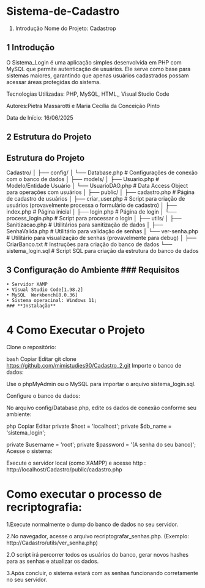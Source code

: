# Sistema-de-Cadastro
1. Introdução
Nome do Projeto: Cadastrop

## 1 Introdução
O Sistema_Login é uma aplicação simples desenvolvida em PHP com MySQL que permite autenticação de usuários. Ele serve como base para sistemas maiores, garantindo que apenas usuários cadastrados possam acessar áreas protegidas do sistema.

Tecnologias Utilizadas:
PHP, MySQL, HTML,, Visual Studio Code

Autores:Pietra Massarotti e Maria Cecília da Conceição Pinto


Data de Início:
16/06/2025

## 2 Estrutura do Projeto


## Estrutura do Projeto
Cadastro/
│
├── config/
│   └── Database.php             # Configurações de conexão com o banco de dados
│
├── models/
│   ├── Usuario.php              # Modelo/Entidade Usuário
│   └── UsuarioDAO.php           # Data Access Object para operações com usuários
│
├── public/
│   ├── cadastro.php             # Página de cadastro de usuários
│   ├── criar_user.php           # Script para criação de usuários (provavelmente processa o formulário de cadastro)
│   ├── index.php                # Página inicial
│   ├── login.php                # Página de login
│   └── process_login.php        # Script para processar o login
│
├── utils/
│   ├── Sanitizacao.php          # Utilitários para sanitização de dados
│   ├── SenhaValida.php          # Utilitário para validação de senhas
│   └── ver-senha.php            # Utilitário para visualização de senhas (provavelmente para debug)
│
├── CriarBanco.txt               # Instruções para criação do banco de dados
└── sistema_login.sql            # Script SQL para criação da estrutura do banco de dados

## 3 Configuração do Ambiente ### **Requisitos**
    • Servidor XAMP
    • Visual Studio Code[1.98.2]
    • MySQL  Workbench[8.0.36]
    • Sistema operacinal: Windows 11;
    ### **Instalação**
    
# 4 Como Executar o Projeto
Clone o repositório:

bash
Copiar
Editar
git clone https://github.com/mimistudies90/Cadastro_2.git
Importe o banco de dados:

Use o phpMyAdmin ou o MySQL para importar o arquivo sistema_login.sql.

Configure o banco de dados:

No arquivo config/Database.php, edite os dados de conexão conforme seu ambiente:

php
Copiar
Editar
private $host = 'localhost';
private $db_name = 'sistema_login';

private $username = 'root';
private $password = '(A senha do seu banco)';
Acesse o sistema:

Execute o servidor local (como XAMPP) e acesse http : http://localhost/Cadastro/public/cadastro.php

# Como executar o processo de recriptografia:
1.Execute normalmente o dump do banco de dados no seu servidor.

2.No navegador, acesse o arquivo recriptografar_senhas.php.
(Exemplo: http://Cadastro/utils/ver_senha.php)

2.O script irá percorrer todos os usuários do banco, gerar novos hashes para as senhas e atualizar os dados.

3.Após concluir, o sistema estará com as senhas funcionando corretamente no seu servidor.












